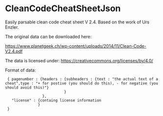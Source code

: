 # CleanCodeCheatSheetJson
Easily parsable clean code cheat sheet V 2.4. Based on the work of Urs Enzler.

The original data can be downloaded here:

https://www.planetgeek.ch/wp-content/uploads/2014/11/Clean-Code-V2.4.pdf

The data is licensed under: https://creativecommons.org/licenses/by/4.0/

Format of data:

```
 { pagenumber : {headers : {subheaders : {text : "the actual text of a cheat",type : "+ for postive (you should do this), - for negative (you should avoid this)"}
                           }
                 },
   "license" : {containg license information
               }
 }
```
